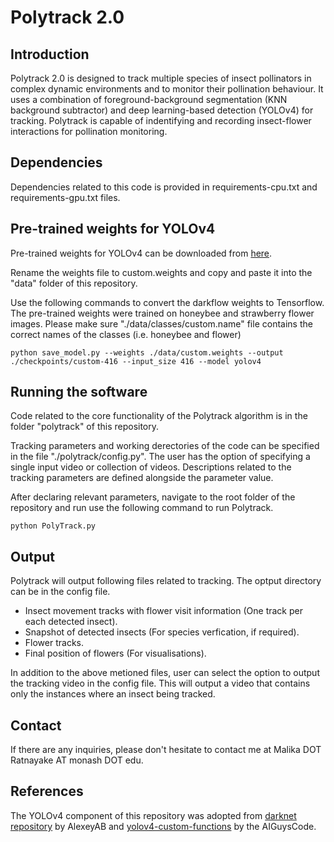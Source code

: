 # Polytrack 2.0

## Introduction

Polytrack 2.0 is designed to track multiple species of insect pollinators in complex dynamic environments and to monitor their pollination behaviour. It uses a combination of foreground-background segmentation (KNN background subtractor) and deep learning-based detection (YOLOv4) for tracking. Polytrack is capable of indentifying and recording insect-flower interactions for pollination monitoring.  

## Dependencies

Dependencies related to this code is provided in requirements-cpu.txt and requirements-gpu.txt files.

## Pre-trained weights for YOLOv4

Pre-trained weights for YOLOv4 can be downloaded from [here](https://drive.google.com/drive/folders/15CIE3rDC6iisRPDsDGfj_mkTDZhVLPsl). 

Rename the weights file to custom.weights and copy and paste it into the "data" folder of this repository.

Use the following commands to convert the darkflow weights to Tensorflow. The pre-trained weights were trained on honeybee and strawberry flower images. Please make sure "./data/classes/custom.name" file contains the correct names of the classes (i.e. honeybee and flower)
 
```
python save_model.py --weights ./data/custom.weights --output ./checkpoints/custom-416 --input_size 416 --model yolov4 
```

## Running the software

Code related to the core functionality of the Polytrack algorithm is in the folder "polytrack" of this repository.

Tracking parameters and working derectories of the code can be specified in the file "./polytrack/config.py". The user has the option of specifying a single input video or collection of videos. Descriptions related to the tracking parameters are defined alongside the parameter value.

After declaring relevant parameters, navigate to the root folder of the repository and run use the following command to run Polytrack.
```
python PolyTrack.py 
```

## Output

Polytrack will output following files related to tracking. The optput directory can be in the config file.

* Insect movement tracks with flower visit information (One track per each detected insect).
* Snapshot of detected insects (For species verfication, if required).
* Flower tracks.
* Final position of flowers (For visualisations).

In addition to the above metioned files, user can select the option to output the tracking video in the config file. This will output a video that contains only the instances where an insect being tracked. 



## Contact

If there are any inquiries, please don't hesitate to contact me at Malika DOT Ratnayake AT monash DOT edu.
 
## References
 
The YOLOv4 component of this repository was adopted from [darknet repository](https://github.com/AlexeyAB/darknet) by AlexeyAB and [yolov4-custom-functions](https://github.com/theAIGuysCode/yolov4-custom-functions) by the AIGuysCode.
